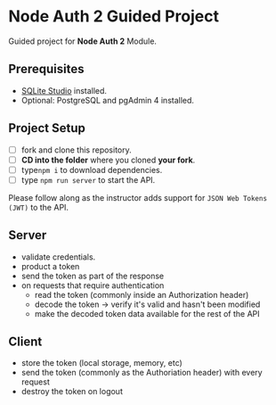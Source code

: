 # Node Auth 2 Guided Project

Guided project for **Node Auth 2** Module.

## Prerequisites

-  [SQLite Studio](https://sqlitestudio.pl/index.rvt?act=download) installed.
-  Optional: PostgreSQL and pgAdmin 4 installed.

## Project Setup

-  [ ] fork and clone this repository.
-  [ ] **CD into the folder** where you cloned **your fork**.
-  [ ] type`npm i` to download dependencies.
-  [ ] type `npm run server` to start the API.

Please follow along as the instructor adds support for `JSON Web Tokens (JWT)`
to the API.

## Server

-  validate credentials.
-  product a token
-  send the token as part of the response
-  on requests that require authentication
   -  read the token (commonly inside an Authorization header)
   -  decode the token -> verify it's valid and hasn't been modified
   -  make the decoded token data available for the rest of the API

## Client

-  store the token (local storage, memory, etc)
-  send the token (commonly as the Authoriation header) with every request
-  destroy the token on logout
